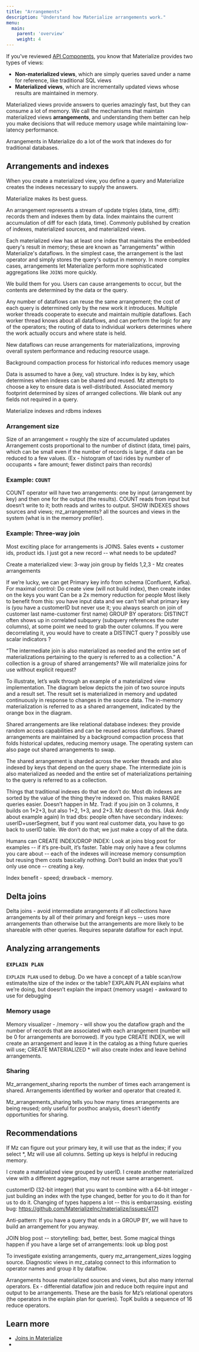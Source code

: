 ```yaml
---
title: "Arrangements"
description: "Understand how Materialize arrangements work."
menu:
  main:
    parent: 'overview'
    weight: 4
---
```


If you've reviewed [API Components](../api-components/), you know that Materialize provides two types of views:

* **Non-materialized views**, which are simply queries saved under a name for reference, like traditional SQL views
* **Materialized views**, which are incrementally updated views whose results are maintained in memory.

Materialized views provide answers to queries amazingly fast, but they can consume a lot of memory. We call the mechanisms that maintain materialized views **arrangements**, and understanding them better can help you make decisions that will reduce memory usage while maintaining low-latency performance.

Arrangements in Materialize do a lot of the work that indexes do for traditional databases.

## Arrangements and indexes

When you create a materialized view, you define a query and Materialize creates the indexes necessary to supply the answers.

<!-- image here -->

Materialize makes its best guess.

An arrangement represents a stream of update triples (data, time, diff): records them and indexes them by data. Index maintains the current accumulation of diff for each (data, time). Commonly published by creation of indexes, materialized sources, and materialized views.


Each materialized view has at least one index that
maintains the embedded query's result in memory; these are known as
"arrangements" within Materialize's dataflows. <!-- Double-check the next sentence --> In the simplest case, the arrangement is the
last operator and simply stores the query's output in memory. In more complex
cases, arrangements let Materialize perform more sophisticated aggregations like `JOINS` more
quickly.


We build them for you. Users can cause arrangements to occur, but the contents are determined by the data or the query.


Any number of dataflows can reuse the same arrangement; the cost of each query is determined only by the new work it introduces. Multiple worker threads cooperate to execute and maintain multiple dataflows. Each worker thread knows about all dataflows, and can perform the logic for any of the operators; the routing of data to individual workers determines where the work actually occurs and where state is held.

New dataflows can reuse arrangements for materializations, improving overall system performance and reducing resource usage.


Background compaction process for historical info reduces memory usage



Data is assumed to have a (key, val) structure. Index is by key, which determines when indexes can be shared and reused. Mz attempts to choose a key to ensure data is well-distributed. Associated memory footprint determined by sizes of arranged collections. We blank out any fields not required in a query.

Materialize indexes and rdbms indexes

### Arrangement size


Size of an arrangement = roughly the size of accumulated updates
Arrangement costs proportional to the number of distinct (data, time) pairs, which can be small even if the number of records is large, if data can be reduced to a few values. (Ex - histogram of taxi rides by number of occupants + fare amount; fewer distinct pairs than records)

### Example: `COUNT`

COUNT operator  will have two arrangements: one by input (arrangement by key)  and then one for the output (the results). COUNT reads from input but doesn’t write to it; both reads and writes to output. SHOW INDEXES shows sources and views; mz_arrangements? all the sources and views in the system (what is in the memory profiler).

### Example: Three-way join

Most exciting place for arrangements is JOINS. Sales events + customer ids, product ids. I just got a  new record -- what needs to be updated?

Create a materialized view: 3-way join group by fields 1,2,3  - Mz creates arrangements

If we’re lucky, we can get Primary key info from schema (Confluent, Kafka).
For maximal control:
Do create view (will not build index), then create index on the keys you want
Can be a 2x memory reduction for people
Most likely to benefit from this:
you have input data and we can’t tell what primary key is (you have a customerID but never use it; you always search on join of customer last name-customer first name)
GROUP BY operators: DISTINCT often shows up in correlated subquery (subquery references the outer columns), at some point we need to grab the outer columns. If you were decorrelating it, you would have to create a DISTINCT query
? possibly use scalar indicators ?

“The intermediate join is also materialized as needed and the entire set of materializations pertaining to the query is referred to as a collection.” A collection is a group of shared arrangements? We will materialize joins for use without explicit request?

To illustrate, let’s walk through an example of a materialized view implementation.
The diagram below depicts the join of two source inputs and a result set. The result set is materialized in memory and updated continuously in response to changes in the source data. The in-memory materialization is referred to as a shared arrangement, indicated by the orange box in the diagram.

Shared arrangements are like relational database indexes: they provide random access capabilities and can be reused across dataflows.  Shared arrangements are maintained by a background compaction process that folds historical updates, reducing memory usage. The operating system can also page out shared arrangements to swap.

The shared arrangement is sharded across the worker threads and also indexed by keys that depend on the query shape. The intermediate join is also materialized as needed and the entire set of materializations pertaining to the query is referred to as a collection.

Things that traditional indexes do that we don’t do:
Most db indexes are sorted by the value of the thing they’re indexed on. This makes RANGE queries easier. Doesn’t happen in Mz.
Trad: if you join on 3 columns, it builds on 1+2+3, but also 1+2, 1+3, and 2+3. Mz doesn’t do this. (Ask Andy about example again)
In trad dbs: people often have secondary indexes: userID+userSegment, but if you want real customer data, you have to go back to userID table. We don’t do that; we just make a copy of all the data.



Humans can CREATE INDEX/DROP INDEX: Look at joins blog post for examples -- if it’s pre-built, it’s faster. Table may only have a few columns you care about -- each of the indexes will increase memory consumption but reusing them costs basically nothing. Don’t build an index that you’ll only use once -- creating a key.


Index benefit - speed; drawback - memory.

## Delta joins

Delta joins - avoid intermediate arrangements if all collections have arrangements by all of their primary and foreign keys -- uses more arrangements than otherwise but the arrangements are more likely to be shareable with other queries. Requires separate dataflow for each input.

## Analyzing arrangements

### `EXPLAIN PLAN`

`EXPLAIN PLAN` used to debug. Do we have a concept of a table scan/row estimate/the size of the index or the table? EXPLAIN PLAN explains what we’re doing, but doesn’t explain the impact (memory usage) - awkward to use for debugging

### Memory usage

Memory visualizer - /memory - will show you the dataflow graph and the number of records that  are associated with each arrangement (number will be 0 for arrangements are borrowed). If you type CREATE INDEX, we will create an arrangement and leave it in the catalog as a thing future queries will use; CREATE MATERIALIZED * will also create index and leave behind arrangements.



### Sharing

Mz_arrangement_sharing reports the number of times each arrangement is shared. Arrangements identified by worker and operator that created it.

Mz_arrangements_sharing tells you how many times arrangements are being reused; only useful for posthoc analysis, doesn’t identify opportunities for sharing.


## Recommendations

If Mz can figure out your primary key, it will use that as the index; if you select *, Mz will use all columns. Setting up keys is helpful in reducing memory.

I create a materialized view grouped by userID. I create another materialized view with a different aggregation, may not reuse same arrangement.

customerID (32-bit integer) that you want to combine with a 64-bit integer - just building an index with the type changed, better for you to do it than for us to do it. Changing of types happens a lot -- this is embarrassing. existing bug: https://github.com/MaterializeInc/materialize/issues/4171

Anti-pattern: If you have a query that ends in a GROUP BY, we will have to build an arrangement for you anyway.

JOIN blog post -- storytelling: bad, better, best. Some magical things happen if you have a large set of arrangements: look up blog post

To investigate existing arrangements, query mz_arrangement_sizes logging source. Diagnostic views in mz_catalog connect to this information to operator names and group it by dataflow.

Arrangements house materialized sources and views, but also many internal operators. Ex - differential dataflow join and reduce both require input and output to be arrangements. These are the basis for Mz’s relational operators (the operators in the explain plan for queries). TopK builds a sequence of 16 reduce operators.

## Learn more

* [Joins in Materialize](https://materialize.com/joins-in-materialize/)
*
